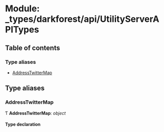 # Module: \_types/darkforest/api/UtilityServerAPITypes

## Table of contents

### Type aliases

- [AddressTwitterMap](_types_darkforest_api_utilityserverapitypes.md#addresstwittermap)

## Type aliases

### AddressTwitterMap

Ƭ **AddressTwitterMap**: _object_

#### Type declaration
